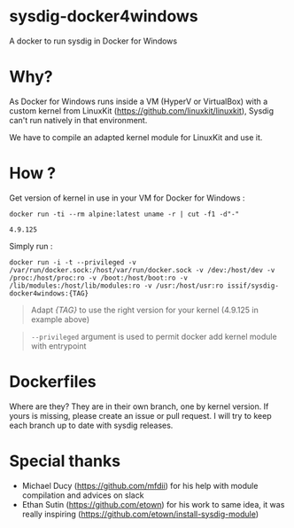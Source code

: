 # sysdig-docker4windows
A docker to run sysdig in Docker for Windows

# Why?

As Docker for Windows runs inside a VM (HyperV or VirtualBox) with a custom kernel from LinuxKit (https://github.com/linuxkit/linuxkit), Sysdig can't run natively in that environment.

We have to compile an adapted kernel module for LinuxKit and use it.

# How ?

Get version of kernel in use in your VM for Docker for Windows :
```
docker run -ti --rm alpine:latest uname -r | cut -f1 -d"-"

4.9.125
```

Simply run :

```
docker run -i -t --privileged -v /var/run/docker.sock:/host/var/run/docker.sock -v /dev:/host/dev -v /proc:/host/proc:ro -v /boot:/host/boot:ro -v /lib/modules:/host/lib/modules:ro -v /usr:/host/usr:ro issif/sysdig-docker4windows:{TAG}
```

> Adapt *{TAG}* to use the right version for your kernel (4.9.125 in example above)

> `--privileged` argument is used to permit docker add kernel module with entrypoint

# Dockerfiles

Where are they? They are in their own branch, one by kernel version. If yours is missing, please create an issue or pull request. I will try to keep each branch up to date with sysdig releases. 

# Special thanks

* Michael Ducy (https://github.com/mfdii) for his help with module compilation and advices on slack
* Ethan Sutin (https://github.com/etown) for his work to same idea, it was really inspiring (https://github.com/etown/install-sysdig-module)
